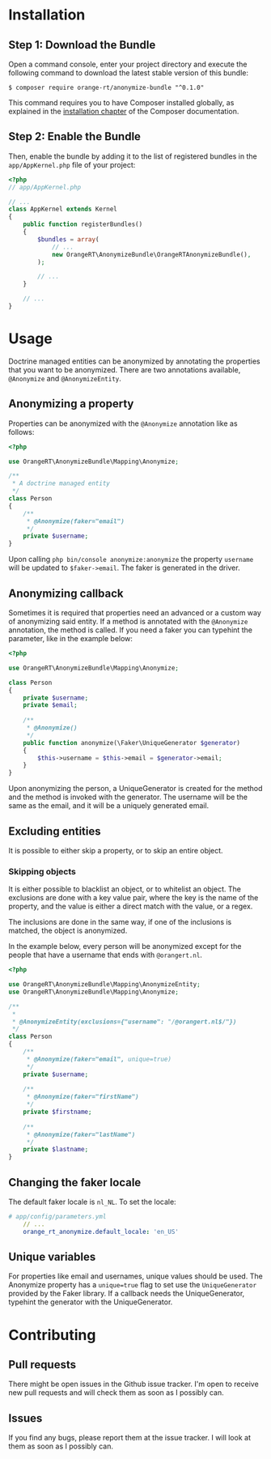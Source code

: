 # Installation

## Step 1: Download the Bundle

Open a command console, enter your project directory and execute the
following command to download the latest stable version of this bundle:

```console
$ composer require orange-rt/anonymize-bundle "^0.1.0"
```

This command requires you to have Composer installed globally, as explained
in the [installation chapter](https://getcomposer.org/doc/00-intro.md)
of the Composer documentation.

## Step 2: Enable the Bundle

Then, enable the bundle by adding it to the list of registered bundles
in the `app/AppKernel.php` file of your project:

```php
<?php
// app/AppKernel.php

// ...
class AppKernel extends Kernel
{
    public function registerBundles()
    {
        $bundles = array(
            // ...
            new OrangeRT\AnonymizeBundle\OrangeRTAnonymizeBundle(),
        );

        // ...
    }

    // ...
}
```

# Usage

Doctrine managed entities can be anonymized by annotating the properties
that you want to be anonymized. There are two annotations available,
`@Anonymize` and `@AnonymizeEntity`.

## Anonymizing a property
Properties can be anonymized with the `@Anonymize` annotation like as follows:

```php
<?php

use OrangeRT\AnonymizeBundle\Mapping\Anonymize;

/**
 * A doctrine managed entity
 */
class Person
{
    /**
     * @Anonymize(faker="email")
     */
    private $username;
}
```

Upon calling `php bin/console anonymize:anonymize` the property `username`
will be updated to `$faker->email`. The faker is generated in the driver.

## Anonymizing callback
Sometimes it is required that properties need an advanced or a custom way
of anonymizing said entity. If a method is annotated with the `@Anonymize`
annotation, the method is called. If you need a faker you can typehint the
parameter, like in the example below:
```php
<?php

use OrangeRT\AnonymizeBundle\Mapping\Anonymize;

class Person
{
    private $username;
    private $email;
    
    /**
     * @Anonymize() 
     */
    public function anonymize(\Faker\UniqueGenerator $generator)
    {
        $this->username = $this->email = $generator->email;
    }
}
```

Upon anonymizing the person, a UniqueGenerator is created for the method and
the method is invoked with the generator. The username will be the same as
the email, and it will be a uniquely generated email.

## Excluding entities
It is possible to either skip a property, or to skip an entire object.

### Skipping objects
It is either possible to blacklist an object, or to whitelist an object.
The exclusions are done with a key value pair, where the key is the name
of the property, and the value is either a direct match with the value,
or a regex.

The inclusions are done in the same way, if one of the inclusions is matched,
the object is anonymized.

In the example below, every person will be anonymized except for the people
that have a username that ends with `@orangert.nl`.
```php
<?php

use OrangeRT\AnonymizeBundle\Mapping\AnonymizeEntity;
use OrangeRT\AnonymizeBundle\Mapping\Anonymize;

/**
 * 
 * @AnonymizeEntity(exclusions={"username": "/@orangert.nl$/"})
 */
class Person
{
    /**
     * @Anonymize(faker="email", unique=true)
     */
    private $username;
    
    /**
     * @Anonymize(faker="firstName")
     */
    private $firstname;
    
    /**
     * @Anonymize(faker="lastName")
     */
    private $lastname;
}
```

## Changing the faker locale
The default faker locale is `nl_NL`. To set the locale:
```yaml
# app/config/parameters.yml
    // ...
    orange_rt_anonymize.default_locale: 'en_US'
```

## Unique variables
For properties like email and usernames, unique values should be used.
The Anonymize property has a `unique=true` flag to set use the
`UniqueGenerator` provided by the Faker library. If a callback needs
the UniqueGenerator, typehint the generator with the UniqueGenerator.

# Contributing

## Pull requests
There might be open issues in the Github issue tracker. I'm open to receive
new pull requests and will check them as soon as I possibly can.

## Issues
If you find any bugs, please report them at the issue tracker. I will look at
them as soon as I possibly can.
